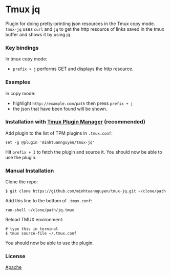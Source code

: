 # Tmux jq

Plugin for doing pretty-printing json resources in the Tmux copy mode. `tmux-jq` uses `curl` and `jq` to get the http resource of  links saved in the tmux buffer and shows it by using jq.

### Key bindings

In tmux copy mode:

- `prefix + j` performs GET and displays the http resource.

### Examples

In copy mode:

- highlight `http://example.com/path` then press ``prefix + j`` 
- the json that have been found will be shown.

### Installation with [Tmux Plugin Manager](https://github.com/tmux-plugins/tpm) (recommended)

Add plugin to the list of TPM plugins in `.tmux.conf`:

    set -g @plugin 'minhtuannguyen/tmux-jq'

Hit `prefix + I` to fetch the plugin and source it. You should now be able to
use the plugin.

### Manual Installation

Clone the repo:

    $ git clone https://github.com/minhtuannguyen/tmux-jq.git ~/clone/path

Add this line to the bottom of `.tmux.conf`:

    run-shell ~/clone/path/jq.tmux

Reload TMUX environment:

    # type this in terminal
    $ tmux source-file ~/.tmux.conf

You should now be able to use the plugin.
### License

[Apache](LICENSE.md)

